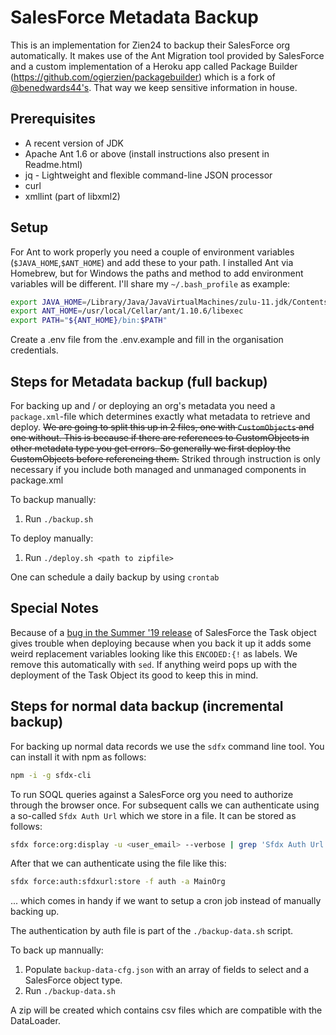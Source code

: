 # SalesForce Metadata Backup

This is an implementation for Zien24 to backup their SalesForce org automatically.
It makes use of the Ant Migration tool provided by SalesForce and a custom implementation of a Heroku app called Package 
Builder (https://github.com/ogierzien/packagebuilder) which is a fork of [@benedwards44's](https://github.com/benedwards44/packagebuilder).
That way we keep sensitive information in house.

## Prerequisites

- A recent version of JDK
- Apache Ant 1.6 or above (install instructions also present in Readme.html)
- jq - Lightweight and flexible command-line JSON processor
- curl
- xmllint (part of libxml2)

## Setup

For Ant to work properly you need a couple of environment variables (`$JAVA_HOME`,`$ANT_HOME`) and add these to your
path. I installed Ant via Homebrew, but for Windows the paths and method to add environment variables will be different. 
I'll share my `~/.bash_profile` as example:
```bash
export JAVA_HOME=/Library/Java/JavaVirtualMachines/zulu-11.jdk/Contents/Home
export ANT_HOME=/usr/local/Cellar/ant/1.10.6/libexec
export PATH="${ANT_HOME}/bin:$PATH"
```
Create a .env file from the .env.example and fill in the organisation credentials.

## Steps for Metadata backup (full backup)

For backing up and / or deploying an org's metadata you need a `package.xml`-file which determines exactly what metadata 
to retrieve and deploy. ~~We are going to split this up in 2 files, one with `CustomObjects` and one without.
This is because if there are references to CustomObjects in other metadata type you get errors.
So generally we first deploy the CustomObjects before referencing them.~~ 
Striked through instruction is only necessary if you include both managed and unmanaged components in package.xml

To backup manually:
1. Run `./backup.sh`

To deploy manually:
1. Run `./deploy.sh <path to zipfile>`

One can schedule a daily backup by using `crontab`

## Special Notes

Because of a [bug in the Summer '19 release](https://salesforce.stackexchange.com/questions/266416/is-anyone-getting-deployment-issues-with-task-object-new-list-views-from-46-cau) of SalesForce the Task object gives trouble when deploying because when you 
back it up it adds some weird replacement variables looking like this `ENCODED:{!` as labels. We remove this 
automatically with `sed`. If anything weird pops up with the deployment of the Task Object its good to keep this in mind.

## Steps for normal data backup (incremental backup)

For backing up normal data records we use the `sdfx` command line tool. You can install it with npm as follows: 
```bash
npm -i -g sfdx-cli
```
To run SOQL queries against a SalesForce org you need to authorize through the browser once.
For subsequent calls we can authenticate using a so-called `Sfdx Auth Url` which we store in a file.
It can be stored as follows: 
```bash
sfdx force:org:display -u <user_email> --verbose | grep 'Sfdx Auth Url' | awk '{print $4}' > auth
```
After that we can authenticate using the file like this:
```bash
sfdx force:auth:sfdxurl:store -f auth -a MainOrg
```
... which comes in handy if we want to setup a cron job instead of manually backing up.

The authentication by auth file is part of the `./backup-data.sh` script.

To back up mannually:
1. Populate `backup-data-cfg.json` with an array of fields to select and a SalesForce object type.
2. Run `./backup-data.sh`

A zip will be created which contains csv files which are compatible with the DataLoader.